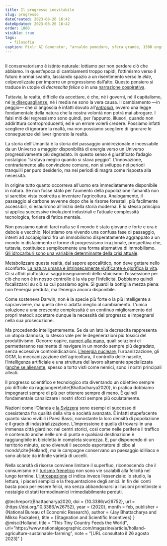 ```yaml
---
title: Il progresso inevitabile
slug: progresso
dateCreated: 2023-08-26 16:42
dateUpdated: 2023-08-26 16:42
order: 1000
visible: true
tags:
  - filosofia
caption: Pixlr AI Generator, "arnaldo pomodoro, sfera grande, 1500 engraving style"
---
```


##

<span class="newthought">Il conservatorismo</span> è istinto naturale: lottiamo per non perdere ciò che abbiamo. In quest’epoca di cambiamenti troppo rapidi, l’ottimismo verso il futuro è ormai svanito, lasciando spazio a un risentimento verso le _élite_, colpevolizzate per imporre un progressismo dall’alto. Questo pensiero si traduce in utopie di _decrescita felice_ o in una [narrazione cospirativa](/notes/complottismo/).

Tuttavia, la realtà, difficile da accettare, è che, né i governi, né il capitalismo, né [le diseguaglianze](/notes/eguaglianza/), né i media ne sono la vera causa. Il cambiamento —in peggio— che ci angoscia è infatti dovuto all’[_entropia_](/notes/entropia/), ovvero una legge fondamentale della natura che la nostra volontà non potrà mai abrogare. I falsi miti del regressismo sono quindi, per l’appunto, illusori, quando non addirittura controproducenti, ed è un errore volerli credere. Possiamo infatti scegliere di ignorare la realtà, ma non possiamo scegliere di ignorare le conseguenze dell’aver ignorato la realtà.

La storia dell’Umanità è la storia del passaggio unidirezionale e incessabile da un Universo a maggior disponibilità di energia verso un Universo progressivamente più degradato. In questo senso è giustificato l’adagio nostalgico “si stava meglio quando si stava peggio”. L’innovazione, contrariamente alla convinzione comune, non si sviluppa nei periodi tranquilli per puro desiderio, ma nei periodi di magra come risposta alla necessità.

In origine tutto quanto occorreva all’uomo era immediatamente disponibile in natura. Se non fosse stato per l’aumento della popolazione l’umanità non si sarebbe vista costretta a inventare l’agricoltura. Analogamente, il passaggio al carbone avvenne dopo che le risorse forestali, più facilmente accessibili, si esaurirono all’inizio della storia moderna. E lo stesso principio si applica successive rivoluzioni industriali e l’attuale complessità tecnologica, foriera di fatica mentale.

Non possiamo quindi farci nulla se il mondo è stato giovane e forte e ora è debole e vecchio. Noi stiamo ora vivendo una confusa fase di passaggio, intenti ad accapigliarci fra un immobilismo disperatamente aggrappato a un mondo in disfacimento e forme di progressismo irrazionale, prospettiva che, tuttavia, costituisce semplicemente una forma alternativa di immobilismo. [Gli idrocarburi sono una variabile determinante della crisi attuale](/notes/idrocarburi/).

Metabolizzare questa realtà, dal sapore apocalittico, non deve gettare nello sconforto. [La natura umana è intrinsecamente vivificante e glorifica la vita](/notes/riverenza/). Ci si affidi piuttosto ai saggi insegnamenti dello stoicismo: l’ossessione per ciò che non è in nostro controllo è la via per l’infelicità. Dobbiamo quindi focalizzarci su ciò su cui possiamo agire. Si guardi la bottiglia mezza piena: non l’energia perduta, ma l’energia ancora disponibile.

Come sosteneva Darwin, non è la specie più forte o la più intelligente a sopravvivere, ma quella che si adatta meglio al cambiamento. L’unica soluzione a una crescente complessità è un continuo miglioramento dei propri metodi: accettare dunque la necessità del progresso e impegnarsi nella sua prosecuzione.

Ma procedendo intelligentemente. Se da un lato la decrescita rappresenta un utopia dannosa, lo stesso vale per le degenerazioni più tossici del produttivismo. Occorre capire, [numeri alla mano](/notes/numeri/), quali soluzioni ci permetteranno realmente di navigare in un mondo sempre più degradato, senza eccessive controindicazioni. [L’energia nucleare](/notes/nucleare/), l’urbanizzazione, gli OGM, la meccanizzazione dell’agricoltura, il controllo delle nascite, l’intelligenza artificiale e una struttura del lavoro altamente specializzata ([anche se alienante](/notes/irrequietezza/), spesso a torto visti come nemici, sono i nostri principali alleati.

Il progresso scientifico e tecnologico sta diventando un obiettivo sempre più difficile da raggiungere\cite{Bhattacharya2020}, in pratica dobbiamo impegnarci sempre di più per ottenere sempre di meno. È quindi fondamentale canalizzare i nostri sforzi sempre più oculatamente.

Nazioni come l’Olanda e [la Svizzera](/notes/svizzera/) sono esempi di successo di coesistenza fra qualità della vita e società avanzata. È infatti stupefacente quanto siano vivibili i Paesi Bassi, nonostante la loro densità di popolazione e il grado di industrializzazione. L’impressione è quella di trovarsi in una immensa città giardino: nei centri storici, così come nelle periferie il traffico è contenuto anche nelle ore di punta e qualsiasi destinazione è raggiungibile in bicicletta in completa sicurezza. E, pur disponendo di un territorio minuto, sono divenuti il secondo esportatore di cibo al mondo\cite{Holland}, ma le campagne conservano un paesaggio idilliaco e sono abitate da infinite varietà di uccelli.

Nella scarsità di risorse conviene limitare il superfluo, riconoscendo che il consumismo e il [turismo frenetico](/notes/turismo/) non sono vie scalabili alla felicità nel lungo termine. L’[introspezione](/notes/introspezione/) ci indica invece l’essenziale: lo studio, la lettura, i piaceri semplici e la frequentazione degli amici. In fin dei conti basta poco per essere felici, ma senza abbandonarsi a illusioni primitiviste o nostalgie di stati termodinamici irrimediabilmente perduti.

<bibliography>
@techreport{Bhattacharya2020,
  doi = {10.3386/w26752},
  url = {https://doi.org/10.3386/w26752},
  year = {2020},
  month = feb,
  publisher = {National Bureau of Economic Research},
  author = {Jay Bhattacharya and Mikko Packalen},
  title = {Stagnation and Scientific Incentives}
}
@misc{Holland,
   title = "This Tiny Country Feeds the World",
   url="https://www.nationalgeographic.com/magazine/article/holland-agriculture-sustainable-farming",
   note = "[URL consultato il 26 agosto 2023]"
}
</bibliography>
